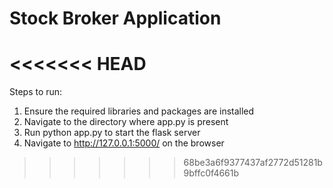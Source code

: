 # Stock Broker Application
<<<<<<< HEAD
=======

Steps to run:
1) Ensure the required libraries and packages are installed
2) Navigate to the directory where app.py is present
3) Run python app.py to start the flask server
4) Navigate to http://127.0.0.1:5000/ on the browser
>>>>>>> 68be3a6f9377437af2772d51281b9bffc0f4661b
